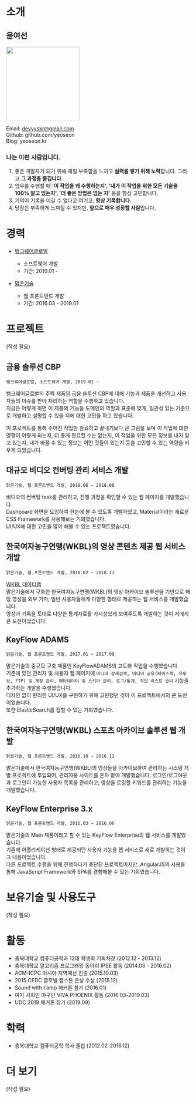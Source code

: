 # 소개  

## 윤여선

<img src="https://user-images.githubusercontent.com/54384004/73608875-6e757f00-460b-11ea-8773-4f1088a0c276.jpeg" width="200" height="200">  

Email: devyyskr@gmail.com  
Github: github.com/yeoseon  
Blog: yeoseon.kr  

### 나는 이런 사람입니다.  

1. 좋은 개발자가 되기 위해 매일 부족함을 느끼고 **실력을 쌓기 위해 노력**합니다. 그리고 **그 과정을 즐깁니다.**  
2. 업무를 수행할 때 **'이 작업을 왜 수행하는지', '내가 이 작업을 위한 모든 기술을 100% 알고 있는지', '더 좋은 방법은 없는 지'** 등을 항상 고민합니다.  
3. 기억이 기록을 이길 수 없다고 여기고, **항상 기록합니다.**  
4. 당장은 부족하게 느껴질 수 있지만, **앞으로 매우 성장할 사람**입니다.  

# 경력  

* [뱅크웨어글로벌](http://bankwareglobal.com/wp/)  
    * 소프트웨어 개발
    * 기간: 2019.01 -

* [맑은기술](http://www.malgn.com/)  
    * 웹 프론트엔드 개발  
    * 기간: 2016.03 - 2019.01  

# 프로젝트  

(작성 필요)

## 금융 솔루션 CBP  

```뱅크웨어글로벌, 소프트웨어 개발, 2019.01 ~```

뱅크웨어글로벌의 주력 제품임 금융 솔루션 CBP에 대해 기능과 제품을 개선하고 사용자들의 이슈를 받아 처리하는 역할을 수행하고 있습니다.  
지금은 어떻게 하면 이 제품의 기능을 도메인의 역할과 표준에 맞게, 일관성 있는 기준으로 개발하고 설명할 수 있을 지에 대한 고민을 하고 있습니다.  

이 프로젝트를 통해 주어진 작업만 완료하고 끝내기보다 큰 그림을 보며 이 작업에 대한 영향이 어떻게 되는지, 더 좋게 완료할 수는 없는지, 이 작업을 위한 모든 정보를 내가 알고 있는지, 내가 바꿀 수 있는 정보는 어떤 것들이 있는지 등을 고민할 수 있는 역량을 키우게 되었습니다.  

## 대규모 비디오 컨버팅 관리 서비스 개발  

```맑은기술, 웹 프론트엔드 개발, 2018.06 ~ 2018.08```  

비디오의 컨버팅 task를 관리하고, 진행 과정을 확인할 수 있는 웹 페이지를 개발했습니다.  
Dashboard 화면을 도입하여 한눈에 볼 수 있도록 개발하였고, Material이라는 새로운 CSS Framework를 사용해보는 기회였습니다.  
UI/UX에 대한 고민을 많이 해볼 수 있는 프로젝트였습니다.  


## 한국여자농구연맹(WKBL)의 영상 콘텐츠 제공 웹 서비스 개발  

```맑은기술, 웹 프론트엔드 개발, 2018.02 ~ 2018.11```

[WKBL 데이터랩](http://datalab.wkbl.or.kr/gameinfo?id=03901001)  
맑은기술에서 구축한 한국여자농구연맹(WKBL)의 영상 아카이브 솔루션을 기반으로 해당 영상을 외부 기자, 일반 사용자들에게 다양한 형태로 제공하는 웹 서비스를 개발했습니다.  
영상과 기록을 토대로 다양한 통계자료를 가시성있게 보여주도록 개발하는 것이 저에게 큰 도전이었습니다.  

## KeyFlow ADAMS  

```맑은기술, 웹 프론트엔드 개발, 2017.01 ~ 2017.09```  

맑은기술의 중규모 구축 제품인 KeyFlowADAMS의 고도화 작업을 수행했습니다.  
기존에 있던 관리자 및 사용자 웹 페이지에 ```미디어 상세검색, 미디어 공유(페이스북, 유투브, FTP) 및 계정 관리, 메타데이터 및 스키마 관리, 로그/통계, 작업 리스트 관리``` 기능을 추가하는 개발을 수행했습니다.  
디자인 없이 편리한 UI/UX를 구현하기 위해 고민했던 것이 이 프로젝트에서의 큰 도전이었습니다.  
또한 ElasticSearch를 접할 수 있는 기회였습니다.  

## 한국여자농구연맹(WKBL) 스포츠 아카이브 솔루션 웹 개발  

```맑은기술, 웹 프론트엔드 개발, 2016.10 ~ 2016.12```  

맑은기술에서 한국여자농구연맹(WKBL)의 영상들을 아카이브하여 관리하는 시스템 개발 프로젝트에 투입되어, 관리자용 사이트를 혼자 맡아 개발했습니다. 로그인/로그아웃과 로그인이 가능한 사용자 목록을 관리하고, 영상을 로깅할 키워드를 관리하는 기능을 개발했습니다.  

## KeyFlow Enterprise 3.x  

```맑은기술, 웹 프론트엔드 개발, 2016.03 ~ 2016.06```  

맑은기술의 Main 제품이라고 할 수 있는 KeyFlow Enterprise의 웹 서비스를 개발했습니다.  
기존에 어플리케이션 형태로 제공되던 사용자 기능을 웹 서비스로 새로 개발하는 것이 그 내용이었습니다.  
다른 프로젝트 수행을 위해 진행하다가 중단된 프로젝트이지만, AngularJS의 사용을 통해 JavaScript Framework와 SPA를 경험해볼 수 있는 기회였습니다.  

# 보유기술 및 사용도구  

(작성 필요)  

# 활동  

* 충북대학교 컴퓨터공학과 12대 학생회 기획차장 (2012.12 - 2013.12)
* 충북대학교 알고리즘 프로그래밍 동아리 IPSE 활동 (2014.03 - 2016.02)
* ACM-ICPC 아시아 지역예선 진출 (2015.10.03)
* 2015 CEDC 글로벌 캡스톤 은상 수상 (2015.12)  
* Sound with camp 해커톤 참가 (2016.01)
* 여자 사회인 야구단 VIVA PHOENIX 활동 (2016.03-2019.03)  
* UDC 2019 해커톤 참가 (2019.09)

# 학력  

* 충북대학교 컴퓨터공학 학사 졸업 (2012.02-2016.12)  

# 더 보기  

(작성 필요)
